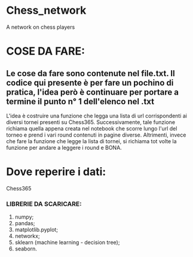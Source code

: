 # Chess_network
A network on chess players

# COSE DA FARE:
Le cose da fare sono contenute nel file.txt.
Il codice qui presente è per fare un pochino di pratica, l'idea però è continuare per portare a termine il punto n° 1 dell'elenco nel .txt
-------
L'idea è costruire una funzione che legga una lista di url corrispondenti ai diversi tornei presenti su Chess365.
Successivamente, tale funzione richiama quella appena creata nel notebook che scorre lungo l'url del torneo e prend i vari round contenuti
in pagine diverse. Altrimenti, invece che fare la funzione che legge la lista di tornei, si richiama tot volte la funzione per andare a leggere i round e BONA.

# Dove reperire i dati:
Chess365

### LIBRERIE DA SCARICARE:
1) numpy;
2) pandas;
3) matplotlib.pyplot;
4) networkx;
5) sklearn (machine learning - decision tree);
6) seaborn.
